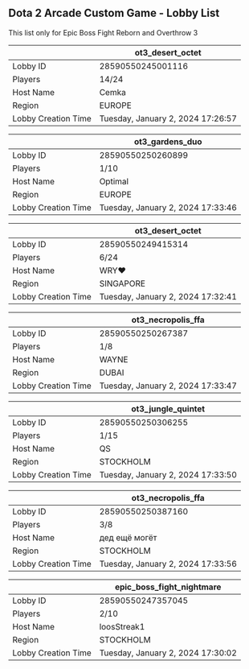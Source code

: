 ## Dota 2 Arcade Custom Game - Lobby List

This list only for Epic Boss Fight Reborn and Overthrow 3

|  | ot3_desert_octet |
| ------ | ------ |
| Lobby ID | 28590550245001116 |
| Players | 14/24 |
| Host Name | Cemka |
| Region | EUROPE |
| Lobby Creation Time | Tuesday, January 2, 2024 17:26:57 |


|  | ot3_gardens_duo |
| ------ | ------ |
| Lobby ID | 28590550250260899 |
| Players | 1/10 |
| Host Name | Optimal |
| Region | EUROPE |
| Lobby Creation Time | Tuesday, January 2, 2024 17:33:46 |


|  | ot3_desert_octet |
| ------ | ------ |
| Lobby ID | 28590550249415314 |
| Players | 6/24 |
| Host Name | WRY♥ |
| Region | SINGAPORE |
| Lobby Creation Time | Tuesday, January 2, 2024 17:32:41 |


|  | ot3_necropolis_ffa |
| ------ | ------ |
| Lobby ID | 28590550250267387 |
| Players | 1/8 |
| Host Name | WAYNE |
| Region | DUBAI |
| Lobby Creation Time | Tuesday, January 2, 2024 17:33:47 |


|  | ot3_jungle_quintet |
| ------ | ------ |
| Lobby ID | 28590550250306255 |
| Players | 1/15 |
| Host Name | QS |
| Region | STOCKHOLM |
| Lobby Creation Time | Tuesday, January 2, 2024 17:33:50 |


|  | ot3_necropolis_ffa |
| ------ | ------ |
| Lobby ID | 28590550250387160 |
| Players | 3/8 |
| Host Name | дед ещё могёт |
| Region | STOCKHOLM |
| Lobby Creation Time | Tuesday, January 2, 2024 17:33:56 |


|  | epic_boss_fight_nightmare |
| ------ | ------ |
| Lobby ID | 28590550247357045 |
| Players | 2/10 |
| Host Name | loosStreak1 |
| Region | STOCKHOLM |
| Lobby Creation Time | Tuesday, January 2, 2024 17:30:02 |


